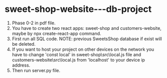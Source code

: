 # sweet-shop-website---db-project
1) Phase 0-2 in pdf file.
2) You have to create two react apps: sweet-shop and customers-website, maybe by npx create-react-app command.
3) First run all SQL code. NOTE: previous SweetsShop database if exist will be deleted.
4) If you want to host your project on other devices on the network you have to change 'const local' in sweet-shop\src\local.js file and customers-website\src\local.js from 'localhost' to your device ip address.
5) Then run server.py file.
